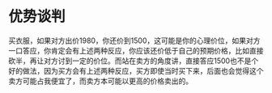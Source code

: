 # 优势谈判

买衣服，如果对方出价1980，你还价到1500，这可能是你的心理价位，如果对方一口答应，你肯定会有上述两种反应，你应该还价低于自己的预期价格，比如直接砍半，再让对方讨到一定的价位。而站在卖方的角度讲，直接答应1500也不是个好的做法，因为买方会有上述两种反应，买方即使当时买下来，后面也会觉得这个卖方可能占我便宜了，而卖方本可能以更高的价格卖出的。
